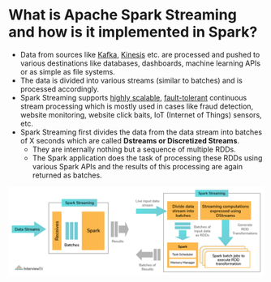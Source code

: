 # What is Apache Spark Streaming and how is it implemented in Spark?
- Data from sources like [Kafka](../../../4_MessageBrokersEDA/Kafka/Readme.md), [Kinesis](../../../2_AWSServices/5_MessageBrokerServices/AmazonKinesis/Readme.md) etc. are processed and pushed to various destinations like databases, dashboards, machine learning APIs or as simple as file systems.
- The data is divided into various streams (similar to batches) and is processed accordingly.
- Spark Streaming supports [highly scalable](../../../3_DatabaseServices/ScalabilityDB.md), [fault-tolerant](../../../7_PropertiesDistributedSystem/Reliability/FaultTolerance.md) continuous stream processing which is mostly used in cases like fraud detection, website monitoring, website click baits, IoT (Internet of Things) sensors, etc.
- Spark Streaming first divides the data from the data stream into batches of X seconds which are called **Dstreams or Discretized Streams**.
    - They are internally nothing but a sequence of multiple RDDs.
    - The Spark application does the task of processing these RDDs using various Spark APIs and the results of this processing are again returned as batches.

![img.png](assets/apache_spark_spark_streaming.png)